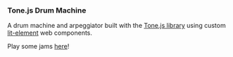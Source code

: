 ### Tone.js Drum Machine

A drum machine and arpeggiator built with the [Tone.js library](https://tonejs.github.io/) using  custom [lit-element](https://lit-element.polymer-project.org/) web components.

Play some jams [here](https://andrewnbishop.com/drum-machine/)!